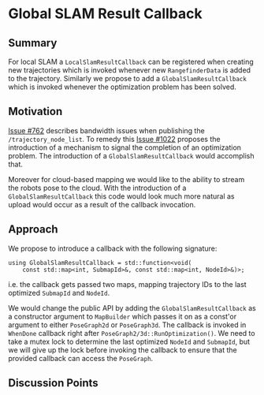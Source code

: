 # Global SLAM Result Callback

## Summary
[summary]: #summary

For local SLAM a `LocalSlamResultCallback` can be registered when creating new trajectories which is invoked whenever new `RangefinderData` is added to the trajectory.
Similarly we propose to add a `GlobalSlamResultCallback` which is invoked whenever the optimization problem has been solved.

## Motivation
[motivation]: #motivation

[Issue #762](https://github.com/googlecartographer/cartographer_ros/issues/762) describes bandwidth issues when publishing the `/trajectory_node_list`.
To remedy this [Issue #1022](https://github.com/googlecartographer/cartographer/issues/1022) proposes the introduction of a mechanism to signal the completion of an optimization problem.
The introduction of a `GlobalSlamResultCallback` would accomplish that.

Moreover for cloud-based mapping we would like to the ability to stream the robots pose to the cloud.
With the introduction of a `GlobalSlamResultCallback` this code would look much more natural as upload would occur as a result of the callback invocation.

## Approach
[approach]: #approach

We propose to introduce a callback with the following signature:

```
using GlobalSlamResultCallback = std::function<void(
    const std::map<int, SubmapId>&, const std::map<int, NodeId>&)>;
```

i.e. the callback gets passed two maps, mapping trajectory IDs to the last optimized `SubmapId` and `NodeId`.

We would change the public API by adding the `GlobalSlamResultCallback` as a constructor argument to `MapBuilder` which passes it on as a const'or argument to either `PoseGraph2d` or `PoseGraph3d`.
The callback is invoked in `WhenDone` callback right after `PoseGraph2/3d::RunOptimization()`. We need to take a mutex lock to determine the last optimized `NodeId` and `SubmapId`, but we will give up the lock before invoking the callback to ensure that the provided callback can access the `PoseGraph`.

## Discussion Points
[discussion]: #discussion

